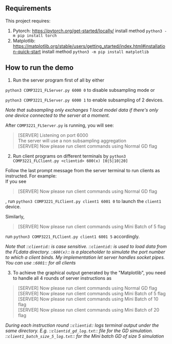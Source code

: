## Requirements

This project requires:
1. Pytorch: 
https://pytorch.org/get-started/locally/
install method `python3 -m pip install torch`
2. Matplotlib: 
https://matplotlib.org/stable/users/getting_started/index.html#installation-quick-start
install method `python3 -m pip install matplotlib`

## How to run the demo

1. Run the server program first of all by either

`python3 COMP3221_FLServer.py 6000 0`
to disable subsampling mode or

`python3 COMP3221_FLServer.py 6000 1`
to enable subsampling of 2 devices. 

*Note that subsampling only exchanges 1 local model data if there's only one device connected to the server at a moment.*

After `COMP3221_FLServer.py` is running, you will see:
>[SERVER] Listening on port 6000<br>
>The server will use a non subsampling aggregation<br>
>[SERVER] Now please run client commands using Normal GD flag

2. Run client programs on different terminals by
`python3 COMP3221_FLClient.py <clientid> 600(x) [0|5|10|20]`

Follow the last prompt message from the server terminal to 
run clients as instructed.
For example:<br>
If you see 
>[SERVER] Now please run client commands using Normal GD flag

, run `python3 COMP3221_FLClient.py client1 6001 0` to launch 
the `client1` device.

Similarly,
>[SERVER] Now please run client commands using Mini Batch of 5 flag

run `python3 COMP3221_FLClient.py client1 6001 5` accordingly.

*Note that ::`clientid`:: is case sensitive. ::`clientid`:: is used to load data from the FLdata directory. ::`600(x)`:: is a placeholder to simulate the port number to which a client binds. My implementation let server handles socket pipes. You can use ::`6001`:: for all clients*

3. To achieve the graphical output generated by the "Matplotlib", you need to handle all 4 rounds of server instructions as

>[SERVER] Now please run client commands using Normal GD flag<br>
>[SERVER] Now please run client commands using Mini Batch of 5 flag<br>
>[SERVER] Now please run client commands using Mini Batch of 10 flag<br>
>[SERVER] Now please run client commands using Mini Batch of 20 flag<br>

*During each instruction round ::`clientid`:: logs terminal output under the same directory. E.g. ::`clientid_gd_log.txt`:: file for the GD simulation. ::`client1_batch_size_5_log.txt`:: for the Mini batch GD of size 5 simulation*


